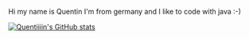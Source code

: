 Hi my name is Quentin I'm from germany and I like to code with java :-)



[![Quentiiiin's GitHub stats](https://github-readme-stats.vercel.app/api?username=quentiiiin)](https://github.com/anuraghazra/github-readme-stats)
